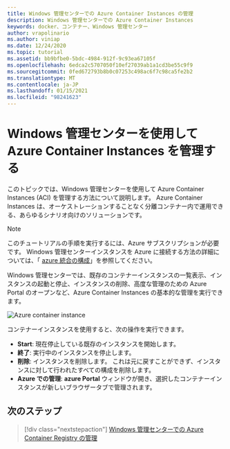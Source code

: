 ```yaml
---
title: Windows 管理センターでの Azure Container Instances の管理
description: Windows 管理センターでの Azure Container Instances
keywords: docker、コンテナー、Windows 管理センター
author: vrapolinario
ms.author: viniap
ms.date: 12/24/2020
ms.topic: tutorial
ms.assetid: bb9bfbe0-5bdc-4984-912f-9c93ea67105f
ms.openlocfilehash: 6edca2c5707050f10ef27039ab1a1cd3be55c9f9
ms.sourcegitcommit: 0fed672793b8b0c07253c498ac6f7c98ca5fe2b2
ms.translationtype: MT
ms.contentlocale: ja-JP
ms.lasthandoff: 01/15/2021
ms.locfileid: "98241623"
---
```

# <a name="manage-azure-container-instances-using-windows-admin-center"></a>Windows 管理センターを使用して Azure Container Instances を管理する

このトピックでは、Windows 管理センターを使用して Azure Container Instances (ACI) を管理する方法について説明します。 Azure Container Instances は、オーケストレーションすることなく分離コンテナー内で運用できる、あらゆるシナリオ向けのソリューションです。

>[!Note]
>このチュートリアルの手順を実行するには、Azure サブスクリプションが必要です。 Windows 管理センターインスタンスを Azure に接続する方法の詳細については、「 [azure 統合の構成](https://docs.microsoft.com/windows-server/manage/windows-admin-center/azure/azure-integration)」を参照してください。

Windows 管理センターでは、既存のコンテナーインスタンスの一覧表示、インスタンスの起動と停止、インスタンスの削除、高度な管理のための Azure Portal のオープンなど、Azure Container Instances の基本的な管理を実行できます。

![Azure container instance](./media/WAC-ACI.png)

コンテナーインスタンスを使用すると、次の操作を実行できます。

- **Start**: 現在停止している既存のインスタンスを開始します。
- **終了**: 実行中のインスタンスを停止します。
- **削除**: インスタンスを削除します。 これは元に戻すことができず、インスタンスに対して行われたすべての構成を削除します。
- **Azure での管理**: **azure Portal** ウィンドウが開き、選択したコンテナーインスタンスが新しいブラウザータブで管理されます。

## <a name="next-steps"></a>次のステップ

> [!div class="nextstepaction"]
> [Windows 管理センターでの Azure Container Registry の管理](./wac-acr.md)